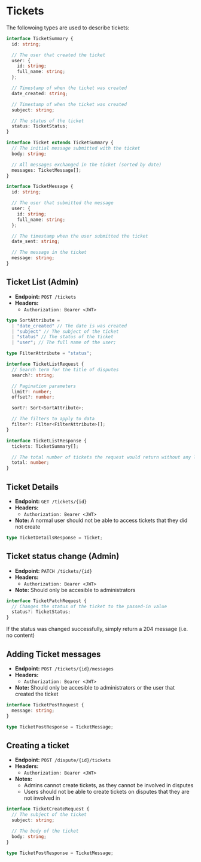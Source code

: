 # Tickets

The followoing types are used to describe tickets:

```ts
interface TicketSummary {
  id: string;

  // The user that created the ticket
  user: {
    id: string;
    full_name: string;
  };

  // Timestamp of when the ticket was created
  date_created: string;

  // Timestamp of when the ticket was created
  subject: string;

  // The status of the ticket
  status: TicketStatus;
}

interface Ticket extends TicketSummary {
  // The initial message submitted with the ticket
  body: string;

  // All messages exchanged in the ticket (sorted by date)
  messages: TicketMessage[];
}

interface TicketMessage {
  id: string;

  // The user that submitted the message
  user: {
    id: string;
    full_name: string;
  };

  // The timestamp when the user submitted the ticket
  date_sent: string;

  // The message in the ticket
  message: string;
}
```

## Ticket List (Admin)

- **Endpoint:** `POST /tickets`
- **Headers:**
  - `Authorization: Bearer <JWT>`

```ts
type SortAttribute =
  | "date_created" // The date is was created
  | "subject" // The subject of the ticket
  | "status" // The status of the ticket
  | "user"; // The full name of the user;

type FilterAttribute = "status";

interface TicketListRequest {
  // Search term for the title of disputes
  search?: string;

  // Pagination parameters
  limit?: number;
  offset?: number;

  sort?: Sort<SortAttribute>;

  // The filters to apply to data
  filter?: Filter<FilterAttribute>[];
}

interface TicketListResponse {
  tickets: TicketSummary[];

  // The total number of tickets the request would return without any limits
  total: number;
}
```

## Ticket Details

- **Endpoint:** `GET /tickets/{id}`
- **Headers:**
  - `Authorization: Bearer <JWT>`
- **Note:** A normal user should not be able to access tickets that they did not create

```ts
type TicketDetailsResponse = Ticket;
```

## Ticket status change (Admin)

- **Endpoint:** `PATCH /tickets/{id}`
- **Headers:**
  - `Authorization: Bearer <JWT>`
- **Note:** Should only be accesible to administrators

```ts
interface TicketPatchRequest {
  // Changes the status of the ticket to the passed-in value
  status?: TicketStatus;
}
```

If the status was changed successfully, simply return a 204 message (i.e. no content)

## Adding Ticket messages

- **Endpoint:** `POST /tickets/{id}/messages`
- **Headers:**
  - `Authorization: Bearer <JWT>`
- **Note:** Should only be accesible to administrators or the user that created the ticket

```ts
interface TicketPostRequest {
  message: string;
}

type TicketPostResponse = TicketMessage;
```

## Creating a ticket

- **Endpoint:** `POST /dispute/{id}/tickets`
- **Headers:**
  - `Authorization: Bearer <JWT>`
- **Notes:**
  - Admins cannot create tickets, as they cannot be involved in disputes
  - Users should not be able to create tickets on disputes that they are not involved in

```ts
interface TicketCreateRequest {
  // The subject of the ticket
  subject: string;

  // The body of the ticket
  body: string;
}

type TicketPostResponse = TicketMessage;
```
